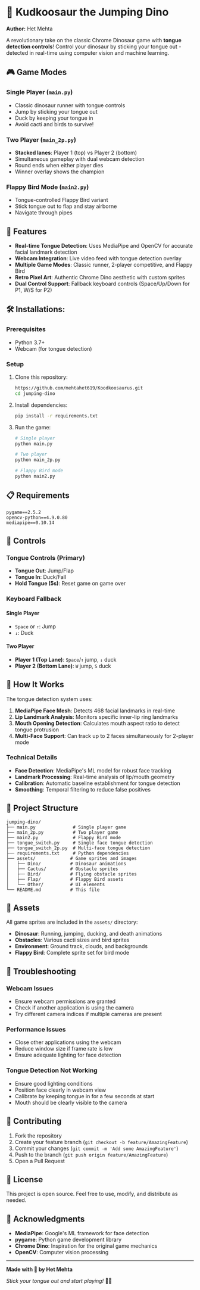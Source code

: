 # 🦕 Kudkoosaur the Jumping Dino

**Author:** Het Mehta

A revolutionary take on the classic Chrome Dinosaur game with **tongue detection controls**! Control your dinosaur by sticking your tongue out - detected in real-time using computer vision and machine learning.

## 🎮 Game Modes

### Single Player (`main.py`)
- Classic dinosaur runner with tongue controls
- Jump by sticking your tongue out
- Duck by keeping your tongue in
- Avoid cacti and birds to survive!

### Two Player (`main_2p.py`) 
- **Stacked lanes**: Player 1 (top) vs Player 2 (bottom)
- Simultaneous gameplay with dual webcam detection
- Round ends when either player dies
- Winner overlay shows the champion

### Flappy Bird Mode (`main2.py`)
- Tongue-controlled Flappy Bird variant
- Stick tongue out to flap and stay airborne
- Navigate through pipes

## 🚀 Features

- **Real-time Tongue Detection**: Uses MediaPipe and OpenCV for accurate facial landmark detection
- **Webcam Integration**: Live video feed with tongue detection overlay
- **Multiple Game Modes**: Classic runner, 2-player competitive, and Flappy Bird
- **Retro Pixel Art**: Authentic Chrome Dino aesthetic with custom sprites
- **Dual Control Support**: Fallback keyboard controls (Space/Up/Down for P1, W/S for P2)

## 🛠️ Installations:

### Prerequisites
- Python 3.7+
- Webcam (for tongue detection)

### Setup
1. Clone this repository:
   ```bash
   https://github.com/mehtahet619/Koodkoosaurus.git
   cd jumping-dino
   ```

2. Install dependencies:
   ```bash
   pip install -r requirements.txt
   ```

3. Run the game:
   ```bash
   # Single player
   python main.py
   
   # Two player
   python main_2p.py
   
   # Flappy Bird mode
   python main2.py
   ```

## 📋 Requirements

```
pygame==2.5.2
opencv-python==4.9.0.80
mediapipe==0.10.14
```

## 🎯 Controls

### Tongue Controls (Primary)
- **Tongue Out**: Jump/Flap
- **Tongue In**: Duck/Fall
- **Hold Tongue (5s)**: Reset game on game over

### Keyboard Fallback
#### Single Player
- `Space` or `↑`: Jump
- `↓`: Duck

#### Two Player
- **Player 1 (Top Lane)**: `Space`/`↑` jump, `↓` duck
- **Player 2 (Bottom Lane)**: `W` jump, `S` duck

## 🧠 How It Works

The tongue detection system uses:
1. **MediaPipe Face Mesh**: Detects 468 facial landmarks in real-time
2. **Lip Landmark Analysis**: Monitors specific inner-lip ring landmarks
3. **Mouth Opening Detection**: Calculates mouth aspect ratio to detect tongue protrusion
4. **Multi-Face Support**: Can track up to 2 faces simultaneously for 2-player mode

### Technical Details
- **Face Detection**: MediaPipe's ML model for robust face tracking
- **Landmark Processing**: Real-time analysis of lip/mouth geometry  
- **Calibration**: Automatic baseline establishment for tongue detection
- **Smoothing**: Temporal filtering to reduce false positives

## 📁 Project Structure

```
jumping-dino/
├── main.py              # Single player game
├── main_2p.py           # Two player game  
├── main2.py             # Flappy Bird mode
├── tongue_switch.py     # Single face tongue detection
├── tongue_switch_2p.py  # Multi-face tongue detection
├── requirements.txt     # Python dependencies
├── assets/             # Game sprites and images
│   ├── Dino/           # Dinosaur animations
│   ├── Cactus/         # Obstacle sprites
│   ├── Bird/           # Flying obstacle sprites
│   ├── Flap/           # Flappy Bird assets
│   └── Other/          # UI elements
└── README.md           # This file
```

## 🎨 Assets

All game sprites are included in the `assets/` directory:
- **Dinosaur**: Running, jumping, ducking, and death animations
- **Obstacles**: Various cacti sizes and bird sprites
- **Environment**: Ground track, clouds, and backgrounds
- **Flappy Bird**: Complete sprite set for bird mode

## 🐛 Troubleshooting

### Webcam Issues
- Ensure webcam permissions are granted
- Check if another application is using the camera
- Try different camera indices if multiple cameras are present

### Performance Issues
- Close other applications using the webcam
- Reduce window size if frame rate is low
- Ensure adequate lighting for face detection

### Tongue Detection Not Working
- Ensure good lighting conditions
- Position face clearly in webcam view
- Calibrate by keeping tongue in for a few seconds at start
- Mouth should be clearly visible to the camera

## 🤝 Contributing

1. Fork the repository
2. Create your feature branch (`git checkout -b feature/AmazingFeature`)
3. Commit your changes (`git commit -m 'Add some AmazingFeature'`)
4. Push to the branch (`git push origin feature/AmazingFeature`)
5. Open a Pull Request

## 📄 License

This project is open source. Feel free to use, modify, and distribute as needed.

## 🙏 Acknowledgments

- **MediaPipe**: Google's ML framework for face detection
- **pygame**: Python game development library
- **Chrome Dino**: Inspiration for the original game mechanics
- **OpenCV**: Computer vision processing

---

**Made with 💖 by Het Mehta**

*Stick your tongue out and start playing!* 🦕👅
